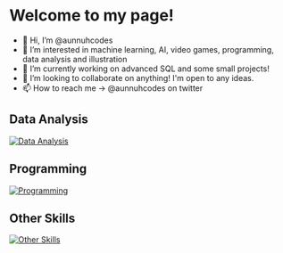# Welcome to my page! 
- 👋 Hi, I’m @aunnuhcodes
- 👀 I’m interested in machine learning, AI, video games, programming, data analysis and illustration
- 🌱 I’m currently working on advanced SQL and some small projects!
- 💞️ I’m looking to collaborate on anything! I'm open to any ideas.
- 📫 How to reach me -> @aunnuhcodes on twitter

## **Data Analysis**
[![Data Analysis](https://skillicons.dev/icons?i=postgres,matlab,py,r)](https://skillicons.dev)

## **Programming**
[![Programming](https://skillicons.dev/icons?i=cpp,py,vscode,visualstudio,vim)](https://skillicons.dev)

## **Other Skills**
[![Other Skills](https://skillicons.dev/icons?i=ps,linux,github,discord)](https://skillicons.dev)


<!---
annaalouise/annaalouise is a ✨ special ✨ repository because its `README.md` (this file) appears on your GitHub profile.
You can click the Preview link to take a look at your changes.
--->
